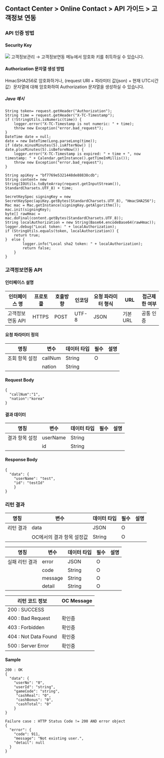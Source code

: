 ## Contact Center > Online Contact > API 가이드 > 고객정보 연동

### API 인증 방법
#### Security Key
![](http://static.toastoven.net/prod_contact_center/dev_cust_1.png)
고객정보관리 → 고객정보연동 메뉴에서 암호화 키를 취득하실 수 있습니다.

#### Authorization 문자열 생성 방법
HmacSHA256로 암호화하거나, (request URI + 파라미터 값(json) + 현재 UTC시간 값）문자열에 대해 암호화하여 Authorization 문자열을 생성하실 수 있습니다.

##### Java 예시
```
String token= request.getHeader("Authorization");
String time = request.getHeader("X-TC-Timestamp");
if (!StringUtils.isNumeric(time)) {
    logger.error("X-TC-Timestamp is not numeric: " + time);
    throw new Exception("error.bad_request");
}
DateTime date = null;
date = new DateTime(Long.parseLong(time));
if (date.minusMinutes(5).isAfterNow() || date.plusMinutes(5).isBeforeNow()) {
    logger.error("X-TC-Timestamp is expired: " + time + ", now timestamp: " + Calendar.getInstance().getTimeInMillis());
    throw new Exception("error.bad_request");
}

String apiKey = "bf7769e5321448de88838cdb";
String content= new String(IOUtils.toByteArray(request.getInputStream()), StandardCharsets.UTF_8) + time;

SecretKeySpec signingKey = new SecretKeySpec(apiKey.getBytes(StandardCharsets.UTF_8), "HmacSHA256");
Mac mac = Mac.getInstance(signingKey.getAlgorithm());
mac.init(signingKey);
byte[] rawHmac = mac.doFinal(content.getBytes(StandardCharsets.UTF_8));
String localAuthorization = new String(Base64.encodeBase64(rawHmac));
logger.debug("Local token: " + localAuthorization);
if (StringUtils.equals(token, localAuthorization)) {
    return true;
}  else {
        logger.info("Local sha2 token: " + localAuthorization);
        return false;
    }
}
```

### 고객정보연동 API
#### 인터페이스 설명
|인터페이스 명|프로토콜|호출방향|인코딩|요청 파라미터 형식|URL|접근제한 여부|
|------------|-------|--------|-----|--------|--------------|---------|
|고객정보연동 API|HTTPS  |POST    |UTF-8|JSON|기본 URL|공통 인증|

#### 요청 파라미터 정의
|명칭|변수|데이터 타입|필수|설명|
|----|----|----|---------|----|
|조회 항목 설정   |callNum|String  |O ||
|                |nation |String  |  ||

#### Request Body
```
{ 
  "callNum":"1",
  "nation":"korea"
}
```

#### 결과 데이터
|명칭|변수|데이터 타입|필수|설명|
|----|---|-----------|---|----|
|결과 항목 설정   |userName|String| | |
|                |id |String| | |

#### Response Body
```
{
  "data": {
    "userName": "test",
    "id": "testId"
    }
}
```

### 리턴 결과
|명칭|변수|데이터 타입|필수|설명|
|----|----|----------|---|----|
|리턴 결과  |data|JSON   |O   | |
|           |OC에서의 결과 항목 설정값|String |O   | |

|명칭|변수|데이터 타입|필수|설명|
|----|----|----------|---|----|
|실패 리턴 결과 | error | JSON | O | |
|              | code | String | O | |
|              | message | String | O | |
|              | detail  | String | O | |

|리턴 코드 정보 | OC Message |
|--------------|------------|
|200 : SUCCESS |            |
|400 : Bad Request | 확인중  |
|403 : Forbidden   | 확인중  |
|404 : Not Data Found | 확인중 |
|500 : Server Error   | 확인중 |

#### Sample
```
200 : OK
{
  "data": {
    "userNo": "0",
    "userId": "string",
    "gameCode": "string",
     "cashReal": "0",
     "cashBonus": "0",
     "cashTotal": "0"
    }
}

```
```
Failure case : HTTP Status Code != 200 AND error object
{
  "error": {
    "code": 911,
    "message": "Not existing user.",
    "detail": null
  }
}
```
